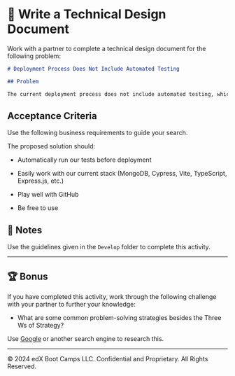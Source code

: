 # 📐 Write a Technical Design Document

Work with a partner to complete a technical design document for the following problem:

```md
# Deployment Process Does Not Include Automated Testing

## Problem

The current deployment process does not include automated testing, which leads to code being pushed to production without verification. This lack of testing can result in bugs and errors being introduced to the live environment, negatively impacting the application's reliability and user experience.
```

## Acceptance Criteria

Use the following business requirements to guide your search.

The proposed solution should:

* Automatically run our tests before deployment

* Easily work with our current stack (MongoDB, Cypress, Vite, TypeScript, Express.js, etc.)

* Play well with GitHub

* Be free to use

## 📝 Notes

Use the guidelines given in the `Develop` folder to complete this activity.

---

## 🏆 Bonus

If you have completed this activity, work through the following challenge with your partner to further your knowledge:

* What are some common problem-solving strategies besides the Three Ws of Strategy?

Use [Google](https://www.google.com) or another search engine to research this.

---

© 2024 edX Boot Camps LLC. Confidential and Proprietary. All Rights Reserved.
